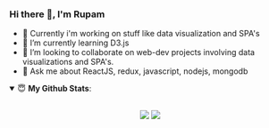 ### Hi there :wave:, I'm Rupam 

- 🔭 Currently i'm working on stuff like data visualization and SPA's
- 🌱 I’m currently learning D3.js
- 👯 I’m looking to collaborate on web-dev projects involving data visualizations and SPA's.
- 💬 Ask me about ReactJS, redux, javascript, nodejs, mongodb

<details open>
 <summary> 😇 <b>My Github Stats</b>: </summary>

<br>

<p align = "center">
  <img src = "https://github-readme-stats.vercel.app/api?username=rupamkerketta&show_icons=true&theme=dracula&line_height=27">
  <img src = "https://github-readme-stats.vercel.app/api/top-langs/?username=rupamkerketta&hide=html,java&theme=dracula">
</p>

</details>

